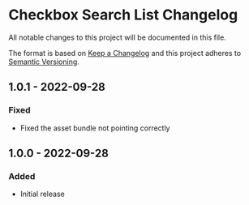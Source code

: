 # Checkbox Search List Changelog

All notable changes to this project will be documented in this file.

The format is based on [Keep a Changelog](http://keepachangelog.com/) and this project adheres to [Semantic Versioning](http://semver.org/).


## 1.0.1 - 2022-09-28
### Fixed
- Fixed the asset bundle not pointing correctly

## 1.0.0 - 2022-09-28
### Added
- Initial release
